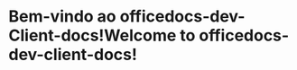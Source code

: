 # <a name="welcome-to-officedocs-dev-client-docs"></a><span data-ttu-id="4b182-101">Bem-vindo ao officedocs-dev-Client-docs!</span><span class="sxs-lookup"><span data-stu-id="4b182-101">Welcome to officedocs-dev-client-docs!</span></span>